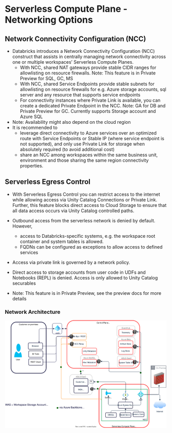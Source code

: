 # Serverless Compute Plane - Networking Options
## Network Connectivity Configuration (NCC) 
- Databricks introduces a Network Connectivity Configuration (NCC) construct that assists in centrally managing network connectivity across one or multiple workspaces’ Serverless Compute Planes.
  - With NCC, shared NAT gateways provide stable CIDR ranges for allowlisting on resource firewalls. Note: This feature is in Private Preview for SQL, GC, MS 
  - With NCC, shared Service Endpoints provide stable subnets for allowlisting on resource firewalls for e.g. Azure storage accounts, sql server and any resource that supports service endpoints
  - For connectivity instances where Private Link is available, you can create a dedicated Private Endpoint in the NCC. Note: GA for DB and Private Preview for GC. Currently supports Storage account and Azure SQL
- Note: Availability might also depend on the cloud region
- It is recommended to
  - leverage direct connectivity to Azure services over an optimized route with Service Endpoints or Stable IP (where service endpoint is not supported), and only use Private Link for storage when absolutely required (to avoid additional cost)
  - share an NCC among workspaces within the same business unit, environment and those sharing the same region connectivity properties. 

## Serverless Egress Control
-  With Serverless Egress Control you can restrict access to the internet while allowing access via Unity Catalog Connections or Private Link. Further, this feature blocks direct access to Cloud Storage to ensure that all data access occurs via Unity Catalog controlled paths. 
  - Outbound access from the serverless network is denied by default. However, 
    - access to Databricks-specific systems, e.g. the workspace root container and system tables is allowed.
    - FQDNs can be configured as exceptions to allow access to defined services
  - Access via private link is governed by a network policy.
  - Direct access to storage accounts from user code in UDFs and Notebooks (REPL) is denied. Access is only allowed to Unity Catalog securables

  - Note: This feature is in Private Preview, see the preview docs for more details

### Network Architecture
![alt text](./drawio/architecture.drawio.svg)
